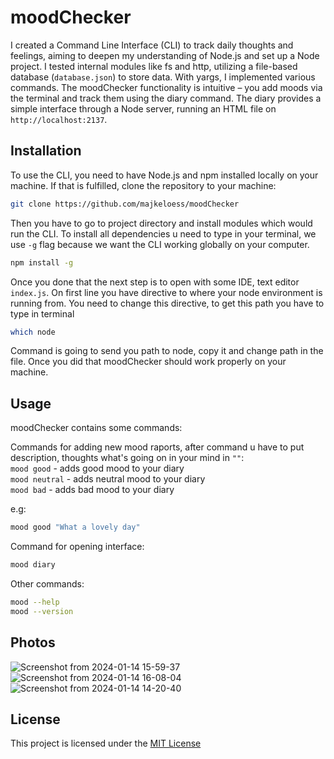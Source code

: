 # moodChecker

I created a Command Line Interface (CLI) to track daily thoughts and feelings, aiming to deepen my understanding of Node.js and set up a Node project. I tested internal modules like fs and http, utilizing a file-based database (`database.json`) to store data. With yargs, I implemented various commands. The moodChecker functionality is intuitive – you add moods via the terminal and track them using the diary command. The diary provides a simple interface through a Node server, running an HTML file on `http://localhost:2137`.

## Installation

To use the CLI, you need to have Node.js and npm installed locally on your machine. If that is fulfilled, clone the repository to your machine:

```bash
git clone https://github.com/majkeloess/moodChecker
```

Then you have to go to project directory and install modules which would run the CLI. To install all dependencies u need to type in your terminal, we use `-g` flag because we want the CLI working globally on your computer.

```bash
npm install -g
```

Once you done that the next step is to open with some IDE, text editor `index.js`. On first line you have directive to where your node environment is running from. You need to change this directive, to get this path you have to type in terminal

```bash
which node
```

Command is going to send you path to node, copy it and change path in the file. Once you did that moodChecker should work properly on your machine.

## Usage

moodChecker contains some commands:

Commands for adding new mood raports, after command u have to put description, thoughts what's going on in your mind in `""`:  
`mood good` - adds good mood to your diary  
`mood neutral` - adds neutral mood to your diary  
`mood bad` - adds bad mood to your diary

e.g:

```bash
mood good "What a lovely day"
```

Command for opening interface:

```bash
mood diary
```

Other commands:

```bash
mood --help
mood --version
```

## Photos

![Screenshot from 2024-01-14 15-59-37](https://github.com/majkeloess/moodChecker/assets/118011581/57880023-ed7d-4ee3-99bb-7ff8587ee2ec)
![Screenshot from 2024-01-14 16-08-04](https://github.com/majkeloess/moodChecker/assets/118011581/411482ce-3763-4426-8d9c-4c6afb3e3e1e)
![Screenshot from 2024-01-14 14-20-40](https://github.com/majkeloess/moodChecker/assets/118011581/687d3a4d-8450-4c7b-9d1e-4e4a9868bc9a)

## License

This project is licensed under the [MIT License](https://choosealicense.com/licenses/mit/)
